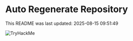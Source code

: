# Auto Regenerate Repository

This README was last updated: 2025-08-15 09:51:49

 ![TryHackMe](https://tryhackme.com/badge/533634)